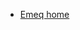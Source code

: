 [comment]: <> (* [Taal]&#40;/&#41;)

[comment]: <> (  * [NL]&#40;/&#41;)

[comment]: <> (  * [EN]&#40;/&#41;)
* [Emeq home](https://emeq.nl)
